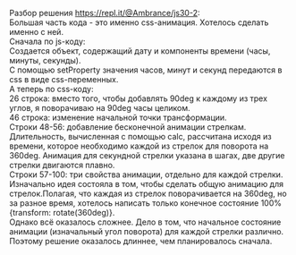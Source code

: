 Разбор решения https://repl.it/@Ambrance/js30-2:  
Большая часть кода - это именно css-анимация. Хотелось сделать именно с ней.  
Сначала по js-коду:  
Создается объект, содержащий дату и компоненты времени (часы, минуты, секунды).  
С помощью setProperty значения часов, минут и секунд передаются в css в виде css-переменных.  
А теперь по сss-коду:  
26 строка: вместо того, чтобы добавлять 90deg к каждому из трех углов, я поворачиваю на 90deg часы целиком.  
46 строка: изменение начальной точки трансформации.  
Строки 48-56: добавление бесконечной анимации стрелкам. Длительность, вычисленная с помощью calc, рассчитана исходя из времени, которое необходимо каждой из стрелок для поворота на 360deg. Анимация для секундной стрелки указана в шагах, две другие стрелки двигаются плавно.  
Строки 57-100: три свойства анимации, отдельно для каждой стрелки.  
Изначально идея состояла в том, чтобы сделать общую анимацию для стрелок.Полагая, что каждая из стрелок поворачивается на 360deg, но за разное время, хотелось написать только конечное состояние 100% {transform: rotate(360deg)}.  
Однако всё оказалось сложнее. Дело в том, что начальное состояние анимации (изначальный угол поворота) для каждой стрелки различно. Поэтому решение оказалось длиннее, чем планировалось сначала.
